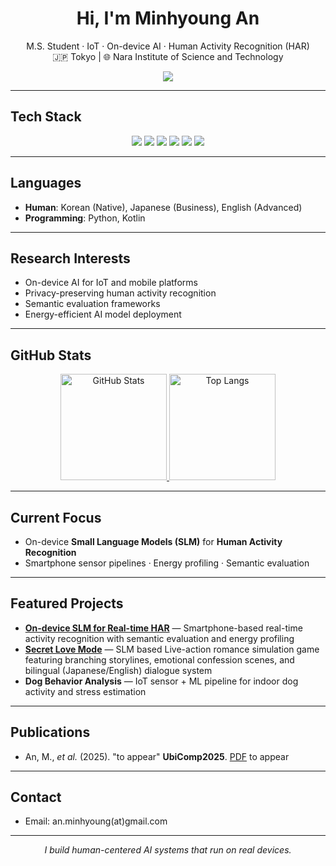 <!-- 프로필 헤더 -->
<h1 align="center">Hi, I'm Minhyoung An</h1>
<p align="center">
  M.S. Student · IoT · On-device AI · Human Activity Recognition (HAR)<br/>
  🇯🇵 Tokyo | 🌐 Nara Institute of Science and Technology
</p>

<!-- 방문자 수 -->
<p align="center">
  <img src="https://visitor-badge.laobi.icu/badge?page_id=amh0727.amh0727" />
</p>

---

## Tech Stack
<p align="center">
  <img src="https://img.shields.io/badge/Python-3776AB?style=round-square&logo=python&logoColor=white"/>
  <img src="https://img.shields.io/badge/Kotlin-7F52FF?style=round-square&logo=kotlin&logoColor=white"/>
  <img src="https://img.shields.io/badge/SLM-4B8BBE?style=round-square&logo=OpenAI&logoColor=white"/>
  <img src="https://img.shields.io/badge/Android%20Studio-3DDC84?style=round-square&logo=androidstudio&logoColor=white"/>
  <img src="https://img.shields.io/badge/TensorFlow-FF6F00?style=round-square&logo=tensorflow&logoColor=white"/>
  <img src="https://img.shields.io/badge/PyTorch-EE4C2C?style=round-square&logo=pytorch&logoColor=white"/>
</p>

---

## Languages
- **Human**: Korean (Native), Japanese (Business), English (Advanced)
- **Programming**: Python, Kotlin

---

## Research Interests
- On-device AI for IoT and mobile platforms
- Privacy-preserving human activity recognition
- Semantic evaluation frameworks
- Energy-efficient AI model deployment

---

## GitHub Stats
<p align="center">
  <a href="https://github.com/amh0727">
    <img alt="GitHub Stats" height="170"
      src="https://github-readme-stats.vercel.app/api?username=amh0727&show_icons=true&theme=default&count_private=true" />
  </a>
  <a href="https://github.com/amh0727">
    <img alt="Top Langs" height="170"
      src="https://github-readme-stats.vercel.app/api/top-langs/?username=amh0727&layout=compact&langs_count=8" />
  </a>
</p>

---

## Current Focus
- On-device **Small Language Models (SLM)** for **Human Activity Recognition**
- Smartphone sensor pipelines · Energy profiling · Semantic evaluation

---

## Featured Projects
- [**On-device SLM for Real-time HAR**](https://doi.org/10.1145/3714394.3756346) — Smartphone-based real-time activity recognition with semantic evaluation and energy profiling
- [**Secret Love Mode**](https://github.com/amh0727/SecretLoveMode) — SLM based Live-action romance simulation game featuring branching storylines, emotional confession scenes, and bilingual (Japanese/English) dialogue system
- **Dog Behavior Analysis** — IoT sensor + ML pipeline for indoor dog activity and stress estimation  

---

## Publications
- An, M., *et al.* (2025). "to appear" **UbiComp2025**. [PDF](https://doi.org/10.1145/3714394.3756346)  to appear

---

## Contact
- Email: an.minhyoung(at)gmail.com  

---

<p align="center"><i>I build human-centered AI systems that run on real devices.</i></p>
